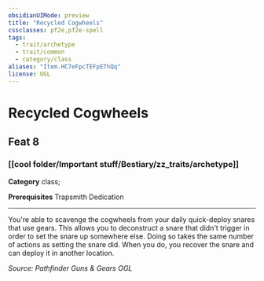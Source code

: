 ```yaml
---
obsidianUIMode: preview
title: "Recycled Cogwheels"
cssclasses: pf2e,pf2e-spell
tags:
  - trait/archetype
  - trait/common
  - category/class
aliases: "Item.HC7eFpcTEFpE7hQq"
license: OGL
---
```

# Recycled Cogwheels
## Feat 8
### [[cool folder/Important stuff/Bestiary/zz_traits/archetype]]

**Category** class; 



**Prerequisites** Trapsmith Dedication
* * *
You're able to scavenge the cogwheels from your daily quick-deploy snares that use gears. This allows you to deconstruct a snare that didn't trigger in order to set the snare up somewhere else. Doing so takes the same number of actions as setting the snare did. When you do, you recover the snare and can deploy it in another location.

*Source: Pathfinder Guns & Gears*
*OGL*
